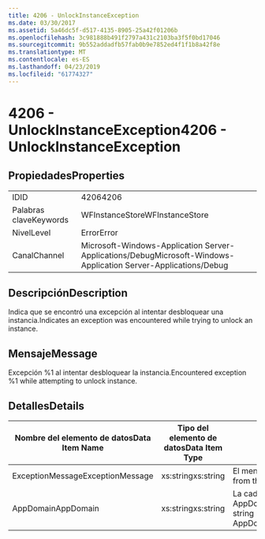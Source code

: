 ```yaml
---
title: 4206 - UnlockInstanceException
ms.date: 03/30/2017
ms.assetid: 5a46dc5f-d517-4135-8905-25a42f01206b
ms.openlocfilehash: 3c981888b491f2797a431c2103ba3f5f0bd17046
ms.sourcegitcommit: 9b552addadfb57fab0b9e7852ed4f1f1b8a42f8e
ms.translationtype: MT
ms.contentlocale: es-ES
ms.lasthandoff: 04/23/2019
ms.locfileid: "61774327"
---
```

# <a name="4206---unlockinstanceexception"></a><span data-ttu-id="24e3c-102">4206 - UnlockInstanceException</span><span class="sxs-lookup"><span data-stu-id="24e3c-102">4206 - UnlockInstanceException</span></span>
## <a name="properties"></a><span data-ttu-id="24e3c-103">Propiedades</span><span class="sxs-lookup"><span data-stu-id="24e3c-103">Properties</span></span>  
  
|||  
|-|-|  
|<span data-ttu-id="24e3c-104">ID</span><span class="sxs-lookup"><span data-stu-id="24e3c-104">ID</span></span>|<span data-ttu-id="24e3c-105">4206</span><span class="sxs-lookup"><span data-stu-id="24e3c-105">4206</span></span>|  
|<span data-ttu-id="24e3c-106">Palabras clave</span><span class="sxs-lookup"><span data-stu-id="24e3c-106">Keywords</span></span>|<span data-ttu-id="24e3c-107">WFInstanceStore</span><span class="sxs-lookup"><span data-stu-id="24e3c-107">WFInstanceStore</span></span>|  
|<span data-ttu-id="24e3c-108">Nivel</span><span class="sxs-lookup"><span data-stu-id="24e3c-108">Level</span></span>|<span data-ttu-id="24e3c-109">Error</span><span class="sxs-lookup"><span data-stu-id="24e3c-109">Error</span></span>|  
|<span data-ttu-id="24e3c-110">Canal</span><span class="sxs-lookup"><span data-stu-id="24e3c-110">Channel</span></span>|<span data-ttu-id="24e3c-111">Microsoft-Windows-Application Server-Applications/Debug</span><span class="sxs-lookup"><span data-stu-id="24e3c-111">Microsoft-Windows-Application Server-Applications/Debug</span></span>|  
  
## <a name="description"></a><span data-ttu-id="24e3c-112">Descripción</span><span class="sxs-lookup"><span data-stu-id="24e3c-112">Description</span></span>  
 <span data-ttu-id="24e3c-113">Indica que se encontró una excepción al intentar desbloquear una instancia.</span><span class="sxs-lookup"><span data-stu-id="24e3c-113">Indicates an exception was encountered while trying to unlock an instance.</span></span>  
  
## <a name="message"></a><span data-ttu-id="24e3c-114">Mensaje</span><span class="sxs-lookup"><span data-stu-id="24e3c-114">Message</span></span>  
 <span data-ttu-id="24e3c-115">Excepción %1 al intentar desbloquear la instancia.</span><span class="sxs-lookup"><span data-stu-id="24e3c-115">Encountered exception %1 while attempting to unlock instance.</span></span>  
  
## <a name="details"></a><span data-ttu-id="24e3c-116">Detalles</span><span class="sxs-lookup"><span data-stu-id="24e3c-116">Details</span></span>  
  
|<span data-ttu-id="24e3c-117">Nombre del elemento de datos</span><span class="sxs-lookup"><span data-stu-id="24e3c-117">Data Item Name</span></span>|<span data-ttu-id="24e3c-118">Tipo del elemento de datos</span><span class="sxs-lookup"><span data-stu-id="24e3c-118">Data Item Type</span></span>|<span data-ttu-id="24e3c-119">Descripción</span><span class="sxs-lookup"><span data-stu-id="24e3c-119">Description</span></span>|  
|--------------------|--------------------|-----------------|  
|<span data-ttu-id="24e3c-120">ExceptionMessage</span><span class="sxs-lookup"><span data-stu-id="24e3c-120">ExceptionMessage</span></span>|<span data-ttu-id="24e3c-121">xs:string</span><span class="sxs-lookup"><span data-stu-id="24e3c-121">xs:string</span></span>|<span data-ttu-id="24e3c-122">El mensaje de la excepción SQL.</span><span class="sxs-lookup"><span data-stu-id="24e3c-122">The message from the SQL exception.</span></span>|  
|<span data-ttu-id="24e3c-123">AppDomain</span><span class="sxs-lookup"><span data-stu-id="24e3c-123">AppDomain</span></span>|<span data-ttu-id="24e3c-124">xs:string</span><span class="sxs-lookup"><span data-stu-id="24e3c-124">xs:string</span></span>|<span data-ttu-id="24e3c-125">La cadena devuelta por AppDomain.CurrentDomain.FriendlyName.</span><span class="sxs-lookup"><span data-stu-id="24e3c-125">The string returned by AppDomain.CurrentDomain.FriendlyName.</span></span>|
